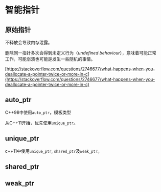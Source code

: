 # 智能指针

## 原始指针

不释放会导致内存泄露。

删除同一指针多次会得到未定义行为（*undefined behaviour*），意味着可能正常工作，可能崩溃也可能是发生一些随机的事情。

[https://stackoverflow.com/questions/2746677/what-happens-when-you-deallocate-a-pointer-twice-or-more-in-c](https://stackoverflow.com/questions/2746677/what-happens-when-you-deallocate-a-pointer-twice-or-more-in-c)

## auto_ptr

C++98中使用`auto_ptr`，模板类型

从C++11开始，优先使用`unique_ptr`。

## unique_ptr

c++11中使用`unique_ptr`, `shared_ptr`及`weak_ptr`。

## shared_ptr

## weak_ptr